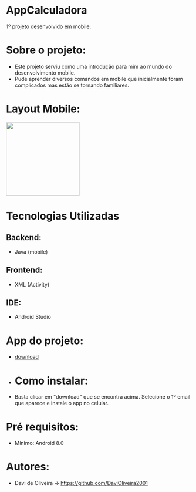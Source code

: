 # AppCalculadora
1º projeto desenvolvido em mobile.

# Sobre o projeto:
- Este projeto serviu como uma introdução para mim ao mundo do desenvolvimento mobile.
- Pude aprender diversos comandos em mobile que inicialmente foram complicados mas estão se tornando familiares.

# Layout Mobile:
<img width=200px src="https://github.com/DaviOliveira2001/AppCalculadora/assets/83030951/a6483675-1b45-4cc6-ba11-f1d3eb0fe8b3" />

# Tecnologias Utilizadas
## Backend:
- Java (mobile)
## Frontend:
- XML (Activity)
## IDE:
- Android Studio
# App do projeto:
- <a href = "https://drive.google.com/file/d/1h2U4s1VvwDimysWszelkpx7d69e4502r/view?usp=share_link">download</a>
- # Como instalar:
- Basta clicar em "download" que se encontra acima. Selecione o 1º email que aparece e instale o app no celular.
# Pré requisitos:
- Mínimo: Android 8.0
# Autores:
- Davi de Oliveira -> https://github.com/DaviOliveira2001
